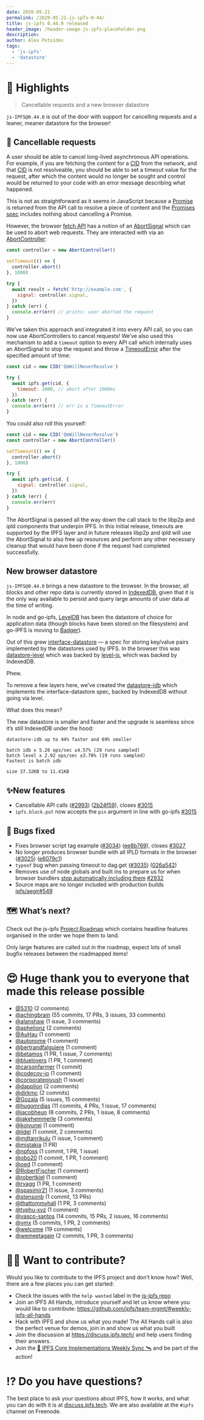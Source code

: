 ```yaml
---
date: 2020-05-21
permalink: /2020-05-21-js-ipfs-0-44/
title: js-ipfs 0.44.0 released
header_image: /header-image-js-ipfs-placeholder.png
description:
author: Alex Potsides
tags:
  - 'js-ipfs'
  - 'datastore'
---
```


# 🔦 Highlights

> Cancellable requests and a new browser datastore

`js-IPFS@0.44.0` is out of the door with support for cancelling requests and a leaner, meaner datastore for the browser!

## 🤖 Cancellable requests

A user should be able to cancel long-lived asynchronous API operations. For example, if you are fetching the content for a [CID][] from the network, and that [CID][] is not resolveable, you should be able to set a timeout value for the request, after which the content would no longer be sought and control would be returned to your code with an error message describing what happened.

This is not as straightforward as it seems in JavaScript because a [Promise](https://developer.mozilla.org/en-US/docs/Web/JavaScript/Reference/Global_Objects/Promise) is returned from the API call to resolve a piece of content and the [Promises spec](https://promisesaplus.com/) includes nothing about cancelling a Promise.

However, the browser [fetch API](https://developer.mozilla.org/en-US/docs/Web/API/Fetch_API) has a notion of an [AbortSignal](https://developer.mozilla.org/en-US/docs/Web/API/AbortSignal) which can be used to abort web requests. They are interacted with via an [AbortController](https://developer.mozilla.org/en-US/docs/Web/API/AbortController):

```javascript
const controller = new AbortController()

setTimeout(() => {
  controller.abort()
}, 1000)

try {
  await result = fetch('http://example.com', {
    signal: controller.signal,
  })
} catch (err) {
  console.err(err) // prints: user aborted the request
}
```

We’ve taken this approach and integrated it into every API call, so you can now use AbortControllers to cancel requests! We’ve also used this mechanism to add a `timeout` option to every API call which internally uses an AbortSignal to stop the request and throw a [TimeoutError](https://github.com/ipfs/js-ipfs/blob/f954659f75b011b12f83ee176aec006ea70cc0d7/packages/ipfs/src/core/errors.js#L58-L67) after the specified amount of time:

```javascript
const cid = new CID('QmWillNeverResolve')

try {
  await ipfs.get(cid, {
    timeout: 1000, // abort after 1000ms
  })
} catch (err) {
  console.err(err) // err is a TimeoutError
}
```

You could also roll this yourself:

```javascript
const cid = new CID('QmWillNeverResolve')
const controller = new AbortController()

setTimeout(() => {
  controller.abort()
}, 1000)

try {
  await ipfs.get(cid, {
    signal: controller.signal,
  })
} catch (err) {
  console.err(err)
}
```

The AbortSignal is passed all the way down the call stack to the libp2p and ipld components that underpin IPFS. In this initial release, timeouts are supported by the IPFS layer and in future releases libp2p and ipld will use the AbortSignal to also free up resources and perform any other necessary cleanup that would have been done if the request had completed successfully.

## New browser datastore

`js-IPFS@0.44.0` brings a new datastore to the browser. In the browser, all blocks and other repo data is currently stored in [IndexedDB](https://developer.mozilla.org/en-US/docs/Web/API/IndexedDB_API), given that it is the only way available to persist and query large amounts of user data at the time of writing.

In node and go-ipfs, [LevelDB](https://en.wikipedia.org/wiki/LevelDB) has been the datastore of choice for application data (though blocks have been stored on the filesystem) and go-IPFS is moving to [Badger](https://dgraph.io/blog/post/badger/)).

Out of this grew [interface-datastore](https://github.com/ipfs/interface-datastore) — a spec for storing key/value pairs implemented by the datastores used by IPFS. In the browser this was [datastore-level](https://github.com/ipfs/js-datastore-level) which was backed by [level-js](https://www.npmjs.com/package/level-js), which was backed by IndexedDB.

Phew.

To remove a few layers here, we’ve created the [datastore-idb](https://github.com/ipfs/js-datastore-idb) which implements the interface-datastore spec, backed by IndexedDB without going via level.

What does this mean?

The new datastore is smaller and faster and the upgrade is seamless since it’s still IndexedDB under the hood:

```
datastore-idb up to 44% faster and 69% smaller

batch idb x 5.26 ops/sec ±4.57% (29 runs sampled)
batch level x 2.92 ops/sec ±3.76% (19 runs sampled)
Fastest is batch idb

size 37.32KB to 11.41KB
```

## ✨New features

- Cancellable API calls ([#2993](https://github.com/ipfs/js-ipfs/issues/2993)) ([2b24f59](https://github.com/ipfs/js-ipfs/commit/2b24f590041a0df9da87b75ae2344232fe22fe3a)), closes [#3015](https://github.com/ipfs/js-ipfs/issues/3015)
- `ipfs.block.put` now accepts the `pin` argument in line with go-ipfs [#3015](https://github.com/ipfs/js-ipfs/issues/3015)

## 🦟 Bugs fixed

- Fixes browser script tag example ([#3034](https://github.com/ipfs/js-ipfs/issues/3034)) ([ee8b769](https://github.com/ipfs/js-ipfs/commit/ee8b769b96f7e3c8414bbf85853ab4e21e8fd11c)), closes [#3027](https://github.com/ipfs/js-ipfs/issues/3027)
- No longer produces browser bundle with all IPLD formats in the browser ([#3025](https://github.com/ipfs/js-ipfs/issues/3025)) ([e6079c1](https://github.com/ipfs/js-ipfs/commit/e6079c17d5656e92dd5191f0581000c6a782c7ed))
- `typeof` bug when passing timeout to dag.get ([#3035](https://github.com/ipfs/js-ipfs/issues/3035)) ([026a542](https://github.com/ipfs/js-ipfs/commit/026a5423e00992968840c9236afe47bdab9ee834))
- Removes use of node globals and built ins to prepare us for when browser bundlers [stop automatically including them](https://github.com/webpack/changelog-v5/blob/master/README.md#automatic-nodejs-polyfills-removed) [#2932](https://github.com/ipfs/js-ipfs/pull/2932)
- Source maps are no longer included with production builds [ipfs/aegir#549](https://github.com/ipfs/aegir/pull/549)

## 🗺️ What’s next?

Check out the js-ipfs [Project Roadmap](https://github.com/orgs/ipfs/projects/6) which contains headline features organised in the order we hope them to land.

Only large features are called out in the roadmap, expect lots of small bugfix releases between the roadmapped items!

# 😍 Huge thank you to everyone that made this release possible

- [@5310](https://github.com/5310) (2 comments)
- [@achingbrain](https://github.com/achingbrain) (55 commits, 17 PRs, 3 issues, 33 comments)
- [@alanshaw](https://github.com/alanshaw) (1 issue, 3 comments)
- [@aphelionz](https://github.com/aphelionz) (2 comments)
- [@AuHau](https://github.com/AuHau) (1 comment)
- [@autonome](https://github.com/autonome) (1 comment)
- [@bertrandfalguiere](https://github.com/bertrandfalguiere) (1 comment)
- [@betamos](https://github.com/betamos) (1 PR, 1 issue, 7 comments)
- [@bluelovers](https://github.com/bluelovers) (1 PR, 1 comment)
- [@carsonfarmer](https://github.com/carsonfarmer) (1 commit)
- [@codecov-io](https://github.com/codecov-io) (1 comment)
- [@corporatepiyush](https://github.com/corporatepiyush) (1 issue)
- [@dapplion](https://github.com/dapplion) (2 comments)
- [@dirkmc](https://github.com/dirkmc) (2 commits)
- [@Gozala](https://github.com/Gozala) (5 issues, 15 comments)
- [@hugomrdias](https://github.com/hugomrdias) (11 commits, 4 PRs, 1 issue, 17 comments)
- [@jacobheun](https://github.com/jacobheun) (8 commits, 2 PRs, 1 issue, 8 comments)
- [@jakehemmerle](https://github.com/jakehemmerle) (3 comments)
- [@koivunej](https://github.com/koivunej) (1 comment)
- [@lidel](https://github.com/lidel) (1 commit, 2 comments)
- [@mdtanrikulu](https://github.com/mdtanrikulu) (1 issue, 1 comment)
- [@mistakia](https://github.com/mistakia) (1 PR)
- [@npfoss](https://github.com/npfoss) (1 commit, 1 PR, 1 issue)
- [@obo20](https://github.com/obo20) (1 commit, 1 PR, 1 comment)
- [@oed](https://github.com/oed) (1 comment)
- [@RobertFischer](https://github.com/RobertFischer) (1 comment)
- [@robertkiel](https://github.com/robertkiel) (1 comment)
- [@rvagg](https://github.com/rvagg) (1 PR, 1 comment)
- [@spasimir21](https://github.com/spasimir21) (1 issue, 3 comments)
- [@stensonb](https://github.com/stensonb) (1 commit, 13 PRs)
- [@thattommyhall](https://github.com/thattommyhall) (1 PR, 3 comments)
- [@typhu-xyz](https://github.com/typhu-xyz) (1 comment)
- [@vasco-santos](https://github.com/vasco-santos) (14 commits, 15 PRs, 2 issues, 16 comments)
- [@vmx](https://github.com/vmx) (5 commits, 1 PR, 2 comments)
- [@welcome](undefined) (19 comments)
- [@wemeetagain](https://github.com/wemeetagain) (2 commits, 1 PR, 3 comments)

# 🙌🏽 Want to contribute?

Would you like to contribute to the IPFS project and don’t know how? Well, there are a few places you can get started:

- Check the issues with the `help wanted` label in the [js-ipfs repo](https://github.com/ipfs/js-ipfs/issues?q=is%3Aopen+is%3Aissue+label%3A%22help+wanted%22)
- Join an IPFS All Hands, introduce yourself and let us know where you would like to contribute: https://github.com/ipfs/team-mgmt/#weekly-ipfs-all-hands
- Hack with IPFS and show us what you made! The All Hands call is also the perfect venue for demos, join in and show us what you built
- Join the discussion at https://discuss.ipfs.tech/ and help users finding their answers.
- Join the [🚀 IPFS Core Implementations Weekly Sync 🛰](https://github.com/ipfs/team-mgmt/issues/992) and be part of the action!

# ⁉️ Do you have questions?

The best place to ask your questions about IPFS, how it works, and what you can do with it is at [discuss.ipfs.tech](https://discuss.ipfs.tech). We are also available at the `#ipfs` channel on Freenode.

[unixfs]: https://docs.ipfs.tech/guides/concepts/unixfs/
[cid]: https://docs.ipfs.tech/guides/concepts/cid/
[mfs]: https://docs.ipfs.tech/guides/concepts/mfs/
[libp2p]: https://github.com/libp2p/js-libp2p
[ipld]: https://github.com/ipld/js-ipld
